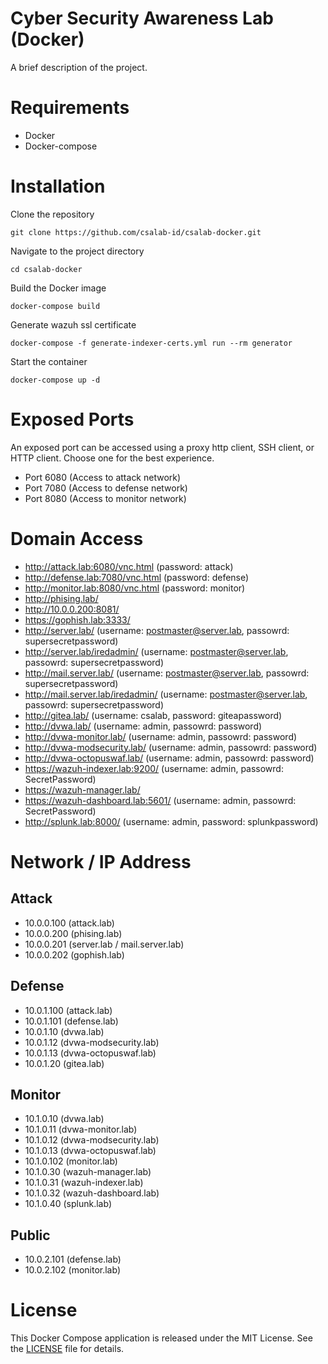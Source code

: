 # Cyber Security Awareness Lab (Docker)
A brief description of the project.

# Requirements
- Docker
- Docker-compose

# Installation
Clone the repository
```
git clone https://github.com/csalab-id/csalab-docker.git
```
Navigate to the project directory
```
cd csalab-docker
```
Build the Docker image
```
docker-compose build
```
Generate wazuh ssl certificate
```
docker-compose -f generate-indexer-certs.yml run --rm generator
```
Start the container
```
docker-compose up -d
```

# Exposed Ports
An exposed port can be accessed using a proxy http client, SSH client, or HTTP client. Choose one for the best experience.
- Port 6080 (Access to attack network)
- Port 7080 (Access to defense network)
- Port 8080 (Access to monitor network)

# Domain Access
- http://attack.lab:6080/vnc.html (password: attack)
- http://defense.lab:7080/vnc.html (password: defense)
- http://monitor.lab:8080/vnc.html (password: monitor)
- http://phising.lab/
- http://10.0.0.200:8081/
- https://gophish.lab:3333/
- http://server.lab/ (username: postmaster@server.lab, passowrd: supersecretpassword)
- http://server.lab/iredadmin/ (username: postmaster@server.lab, passowrd: supersecretpassword)
- http://mail.server.lab/ (username: postmaster@server.lab, passowrd: supersecretpassword)
- http://mail.server.lab/iredadmin/ (username: postmaster@server.lab, passowrd: supersecretpassword)
- http://gitea.lab/ (username: csalab, password: giteapassword)
- http://dvwa.lab/ (username: admin, passowrd: password)
- http://dvwa-monitor.lab/ (username: admin, passowrd: password)
- http://dvwa-modsecurity.lab/ (username: admin, passowrd: password)
- http://dvwa-octopuswaf.lab/ (username: admin, passowrd: password)
- https://wazuh-indexer.lab:9200/ (username: admin, passowrd: SecretPassword)
- https://wazuh-manager.lab/
- https://wazuh-dashboard.lab:5601/ (username: admin, passowrd: SecretPassword)
- http://splunk.lab:8000/ (username: admin, password: splunkpassword)

# Network / IP Address

## Attack
- 10.0.0.100 (attack.lab)
- 10.0.0.200 (phising.lab)
- 10.0.0.201 (server.lab / mail.server.lab)
- 10.0.0.202 (gophish.lab)

## Defense
- 10.0.1.100 (attack.lab)
- 10.0.1.101 (defense.lab)
- 10.0.1.10 (dvwa.lab)
- 10.0.1.12 (dvwa-modsecurity.lab)
- 10.0.1.13 (dvwa-octopuswaf.lab)
- 10.0.1.20 (gitea.lab)

## Monitor
- 10.1.0.10 (dvwa.lab)
- 10.1.0.11 (dvwa-monitor.lab)
- 10.1.0.12 (dvwa-modsecurity.lab)
- 10.1.0.13 (dvwa-octopuswaf.lab)
- 10.1.0.102 (monitor.lab)
- 10.1.0.30 (wazuh-manager.lab)
- 10.1.0.31 (wazuh-indexer.lab)
- 10.1.0.32 (wazuh-dashboard.lab)
- 10.1.0.40 (splunk.lab)

## Public
- 10.0.2.101 (defense.lab)
- 10.0.2.102 (monitor.lab)

# License
This Docker Compose application is released under the MIT License. See the [LICENSE](https://www.mit.edu/~amini/LICENSE.md) file for details.
